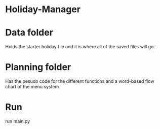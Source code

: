 # Holiday-Manager

# Data folder 

Holds the starter holiday file and it is where all of the saved files will go.

# Planning folder 

Has the pesudo code for the different functions and a word-based flow chart of the menu system

# Run 

run main.py
